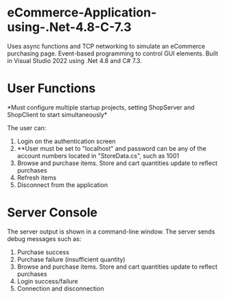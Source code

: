 # eCommerce-Application-using-.Net-4.8-C-7.3
Uses async functions and TCP networking to simulate an eCommerce purchasing page. Event-based programming to control GUI elements.
Built in Visual Studio 2022 using .Net 4.8 and C# 7.3.

<h1>User Functions</h1>
*Must configure multiple startup projects, setting ShopServer and ShopClient to start simultaneously*
<br>

The user can:
<ol>
  <li>Login on the authentication screen</li>
  <li>**User must be set to "localhost" and password can be any of the account numbers located in "StoreData.cs", such as 1001</li>
  <li>Browse and purchase items. Store and cart quantities update to reflect purchases</li>
  <li>Refresh items</li>
  <li>Disconnect from the application</li>
</ol>

<h1>Server Console</h1>
The server output is shown in a command-line window. The server sends debug messages such as:
<ol>
  <li>Purchase success</li>
  <li>Purchase failure (insufficient quantity)</li>
  <li>Browse and purchase items. Store and cart quantities update to reflect purchases</li>
  <li>Login success/failure</li>
  <li>Connection and disconnection</li>
</ol>
